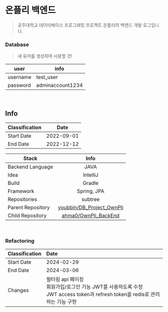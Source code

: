 # 온플리 백엔드

> 공주대학교 데이터베이스 프로그래밍 프로젝트 온플리의 백엔드 개발 로그입니다.



### Database

> 새 유저를 생성하여 사용할 것!

| user     | info             |
|----------|------------------|
| username | test_user        |
| password | adminaccount1234 |

<br>

## Info

| Classification |    Date    |
|----------------|:----------:|
| Start Date     | 2022-09-01 |
| End Date       | 2022-12-12 |

| Stack             |                                   Info                                    |
|-------------------|:-------------------------------------------------------------------------:|
| Backend Language  |                                   JAVA                                    |
| Idea              |                                 IntelliJ                                  |
| Build             |                                  Gradle                                   |
| Framework         |                                Spring, JPA                                |
| Repositories      |                                  subtree                                  |
| Parent Repository | [youbbin/DB_Project_OwnPli](https://github.com/youbbin/DB_Project_OwnPli) | <!--포함하는-->
| Child Repository  |      [ahma0/OwnPli_BackEnd](https://github.com/ahma0/OwnPli_BackEnd)      |  <!--포함되는-->

<br>

### Refactoring

| Classification | Date                                                                                           |
|----------------|:-----------------------------------------------------------------------------------------------|
| Start Date     | 2024-02-29                                                                                     |
| End Date       | 2024-03-06                                                                                     |
| Changes        | 필터링 api 페이징<br>회원가입/로그인 기능 JWT를 사용하도록 수정<br>JWT access token과 refresh token을 redis로 관리하는 기능 구현 |
